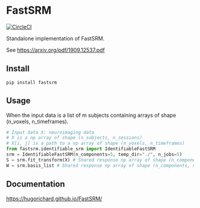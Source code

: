 # FastSRM

[![CircleCI](https://circleci.com/gh/hugorichard/FastSRM.svg?style=svg)](https://circleci.com/gh/hugorichard/FastSRM)

Standalone implementation of FastSRM.

See https://arxiv.org/pdf/1909.12537.pdf

Install
---------

`pip install fastsrm`

Usage
--------

When the input data is a list of m subjects containing arrays of shape (n_voxels, n_timeframes).
```python
# Input data X: neuroimaging data 
# X is a np array of shape (n_subjects, n_sessions)
# X[i, j] is a path to a np array of shape (n_voxels, n_timeframes)
from fastsrm.identifiable_srm import IdentifiableFastSRM
srm = IdentifiableFastSRM(n_components=5, temp_dir="./", n_jobs=5)
S = srm.fit_transform(X) # Shared response np array of shape (n_components, n_timeframes)
W = srm.basis_list # Shared response np array of shape (n_components, n_timeframes)


```


Documentation
--------------

https://hugorichard.github.io/FastSRM/
